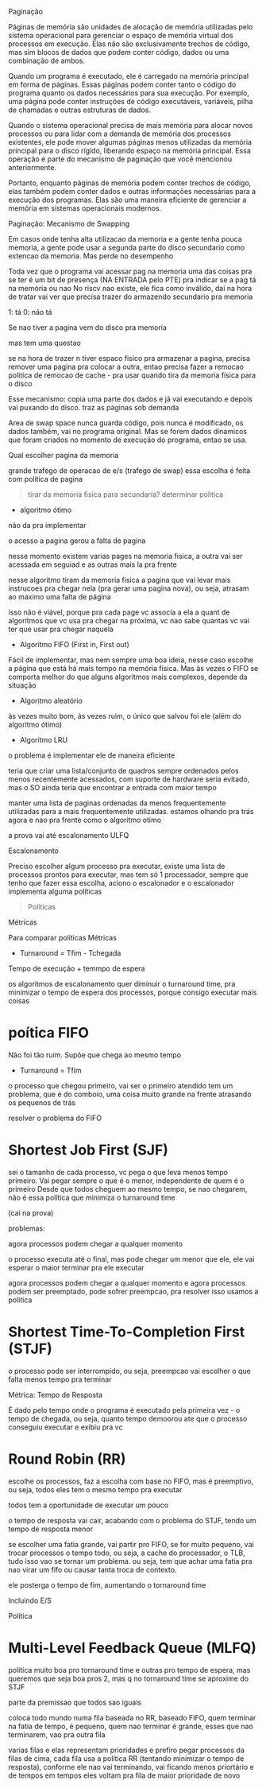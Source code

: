 Paginação

Páginas de memória são unidades de alocação de memória utilizadas pelo sistema operacional para gerenciar o espaço de memória virtual dos processos em execução. Elas não são exclusivamente trechos de código, mas sim blocos de dados que podem conter código, dados ou uma combinação de ambos.

Quando um programa é executado, ele é carregado na memória principal em forma de páginas. Essas páginas podem conter tanto o código do programa quanto os dados necessários para sua execução. Por exemplo, uma página pode conter instruções de código executáveis, variáveis, pilha de chamadas e outras estruturas de dados.

Quando o sistema operacional precisa de mais memória para alocar novos processos ou para lidar com a demanda de memória dos processos existentes, ele pode mover algumas páginas menos utilizadas da memória principal para o disco rígido, liberando espaço na memória principal. Essa operação é parte do mecanismo de paginação que você mencionou anteriormente.

Portanto, enquanto páginas de memória podem conter trechos de código, elas também podem conter dados e outras informações necessárias para a execução dos programas. Elas são uma maneira eficiente de gerenciar a memória em sistemas operacionais modernos.

Paginação: Mecanismo de Swapping

Em casos onde tenha alta utilizacao da memoria e a gente tenha pouca memoria, a gente pode usar a segunda parte do disco secundario como extencao da memoria.
Mas perde no desempenho

Toda vez que o programa vai acessar pag na memoria uma das coisas pra se ter é um bit de presença (NA ENTRADA pelo PTE) pra indicar se a pag tá na memória ou nao
No riscv nao existe, ele fica como inválido, daí na hora de tratar vai ver que precisa trazer do armazendo secundario pra memoria

1: tá
0: não tá 

Se nao tiver a pagina vem do disco pra memoria 

mas tem uma questao

se na hora de trazer n tiver espaco fisico pra armazenar a pagina, precisa remover uma pagina pra colocar a outra, entao precisa fazer a remocao
politica de remocao de cache - pra usar quando tira da memoria fisica para o disco

Esse mecanismo: copia uma parte dos dados e já vai executando e depois vai puxando do disco. traz as páginas sob demanda

Area de swap space nunca guarda código, pois nunca é modificado, os dados também, vai no programa original. Mas se forem dados dinamicos que foram criados no momento de execução do programa, entao se usa.

Qual escolher pagina da memoria

grande trafego de operacao de e/s (trafego de swap) 
essa escolha é feita com politica de pagina


> tirar da memoria fisica para secundaria? determinar politica

- algoritmo ótimo

não da pra implementar

o acesso a pagina gerou a falta de pagina

nesse momento existem varias pages na memoria fisica, a outra vai ser acessada em seguiad e as outras mais la pra frente

nesse algoritmo tiram da memoria fisica a pagina que vai levar mais instrucoes pra chegar nela (pra gerar uma pagina nova), ou seja, atrasam ao maximo uma falta de página 

isso não é viável, porque pra cada page vc associa a ela a quant de algoritmos que vc usa pra chegar na próxima, vc nao sabe quantas vc vai ter que usar pra chegar naquela

* Algoritmo FIFO (First in, First out)

Fácil de implementar, mas nem sempre uma boa ideia, nesse caso escolhe a página que está há mais tempo na memória física.
Mas às vezes o FIFO se comporta melhor do que alguns algoritmos mais complexos, depende da situação

* Algoritmo aleatório

às vezes muito bom, às vezes ruim, o único que salvou foi ele (além do algoritmo ótimo)


* Algoritmo LRU

o problema é implementar ele de maneira eficiente

teria que criar uma lista/conjunto de quadros sempre ordenados pelos menos recentemente acessados, com suporte de hardware seria evitado, mas o SO ainda teria que encontrar a entrada com maior tempo

manter uma lista de paginas ordenadas da menos frequentemente utilizadas para a mais frequentemente utilizadas. estamos olhando pra trás agora e nao pra frente como o algoritmo otimo


a prova vai até escalonamento ULFQ

Escalonamento

Preciso escolher algum processo pra executar, existe uma lista de processos prontos para executar, mas tem só 1 processador, sempre que tenho que fazer essa escolha, aciono o escalonador e o escalonador implementa alguma políticas

> Políticas

Métricas

Para comparar políticas Métricas 

* Turnaround = Tfim - Tchegada

Tempo de execução + temmpo de espera

os algoritmos de escalonamento quer diminuir o turnaround time, pra minimizar o tempo de espera dos processos, porque consigo executar mais coisas

# poítica FIFO 

Não foi tão ruim. Supõe que chega ao mesmo tempo

* Turnaround = Tfim 

o processo que chegou primeiro, vai ser o primeiro atendido
tem um problema, que é do comboio, uma coisa muito grande na frente atrasando os pequenos de trás

resolver o problema do FIFO

# Shortest Job First (SJF)

sei o tamanho de cada processo, vc pega o que leva menos tempo primeiro. Vai pegar sempre o que é o menor, independente de quem é o primeiro
Desde que todos cheguem ao mesmo tempo, se nao chegarem, não é essa política que minimiza o turnaround time

(cai na prova)

problemas:

agora processos podem chegar a qualquer momento

o processo executa até o final, mas pode chegar um menor que ele, ele vai esperar o maior terminar pra ele executar


agora processos podem chegar a qualquer momento e agora processos podem ser preemptado, pode sofrer preempcao, pra resolver isso usamos a política

# Shortest Time-To-Completion First (STJF)

o processo pode ser interrompido, ou seja, preempcao 
vai escolher o que falta menos tempo pra terminar

Métrica: Tempo de Resposta

É dado pelo tempo onde o programa é executado pela primeira vez - o tempo de chegada, ou seja, quanto tempo demoorou ate que o processo conseguiu executar e exibiu pra vc


# Round Robin (RR)

escolhe os processos, faz a escolha com base no FIFO, mas é preemptivo, ou seja, todos eles tem o mesmo tempo pra executar

todos tem a oportunidade de executar um pouco

o tempo de resposta vai cair, acabando com o problema do STJF, tendo um tempo de resposta menor

se escolher uma fatia grande, vai partir pro FIFO, se for muito pequeno, vai trocar processos o tempo todo, ou seja, a cache do processador, o TLB, tudo isso vao se tornar um problema. ou seja, tem que achar uma fatia pra nao virar um fifo ou causar tanta troca de contexto.

ele posterga o tempo de fim, aumentando o tornaround time

Incluindo E/S

Política

# Multi-Level Feedback Queue (MLFQ)

política muito boa pro tornaround time e outras pro tempo de espera, mas queremos que seja boa pros 2, mas q no tornaround time se aproxime do STJF

parte da premissao que todos sao iguais

coloca todo mundo numa fila baseada no RR, baseado FIFO, quem terminar na fatia de tempo, é pequeno, quem nao terminar é grande, esses que nao terminarem, vao pra outra fila

varias filas e elas representam prioridades e prefiro pegar processos da filas de cima, cada fila usa a política RR (tentando minimizar o tempo de resposta), conforme ele nao vai terminando, vai ficando menos priortário e de tempos em tempos eles voltam pra fila de maior prioridade de novo

